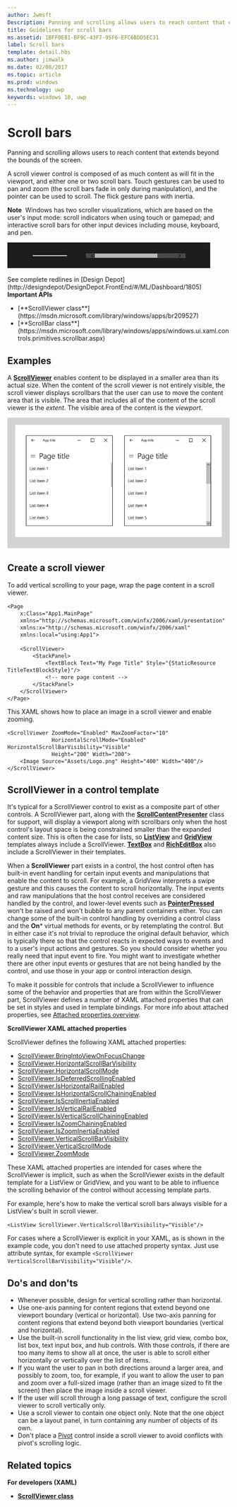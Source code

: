 ```yaml
---
author: Jwmsft
Description: Panning and scrolling allows users to reach content that extends beyond the bounds of the screen.
title: Guidelines for scroll bars
ms.assetid: 1BFF0E81-BF9C-43F7-95F6-EFC6BDD5EC31
label: Scroll bars
template: detail.hbs
ms.author: jimwalk
ms.date: 02/08/2017
ms.topic: article
ms.prod: windows
ms.technology: uwp
keywords: windows 10, uwp
---
```

# Scroll bars

<link rel="stylesheet" href="https://az835927.vo.msecnd.net/sites/uwp/Resources/css/custom.css"> 

Panning and scrolling allows users to reach content that extends beyond the bounds of the screen.

A scroll viewer control is composed of as much content as will fit in the viewport, and either one or two scroll bars. Touch gestures can be used to pan and zoom (the scroll bars fade in only during manipulation), and the pointer can be used to scroll. The flick gesture pans with inertia.

**Note**  Windows has two scroller visualizations, which are based on the user's input mode: scroll indicators when using touch or gamepad; and interactive scroll bars for other input devices including mouse, keyboard, and pen.

![A sample of what standard scroll bar and panning indicator controls look like](images/SCROLLBAR.png)

<div class="microsoft-internal-note">
See complete redlines in [Design Depot](http://designdepot/DesignDepot.FrontEnd/#/ML/Dashboard/1805)
</div>

<div class="important-apis" >
<b>Important APIs</b><br/>
<ul>
<li>[**ScrollViewer class**](https://msdn.microsoft.com/library/windows/apps/br209527)</li>
<li>[**ScrollBar class**](https://msdn.microsoft.com/library/windows/apps/windows.ui.xaml.controls.primitives.scrollbar.aspx)</li>
</ul>
</div>


## Examples

A [**ScrollViewer**](https://msdn.microsoft.com/library/windows/apps/xaml/windows.ui.xaml.controls.scrollviewer.aspx) enables content to be displayed in a smaller area than its actual size. When the content of the scroll viewer is not entirely visible, the scroll viewer displays scrollbars that the user can use to move the content area that is visible. The area that includes all of the content of the scroll viewer is the *extent*. The visible area of the content is the *viewport*.

![A screenshot that illustrates the standard scrollbar control](images/ScrollBar_Standard.jpg)

## Create a scroll viewer
To add vertical scrolling to your page, wrap the page content in a scroll viewer.

```xaml
<Page
    x:Class="App1.MainPage"
    xmlns="http://schemas.microsoft.com/winfx/2006/xaml/presentation"
    xmlns:x="http://schemas.microsoft.com/winfx/2006/xaml"
    xmlns:local="using:App1">

    <ScrollViewer>
        <StackPanel>
            <TextBlock Text="My Page Title" Style="{StaticResource TitleTextBlockStyle}"/>
            <!-- more page content -->
        </StackPanel>
    </ScrollViewer>
</Page>
```
This XAML shows how to place an image in a scroll viewer and enable zooming.

```xaml
<ScrollViewer ZoomMode="Enabled" MaxZoomFactor="10"
              HorizontalScrollMode="Enabled" HorizontalScrollBarVisibility="Visible"
              Height="200" Width="200">
    <Image Source="Assets/Logo.png" Height="400" Width="400"/>
</ScrollViewer>
```

## ScrollViewer in a control template

It's typical for a ScrollViewer control to exist as a composite part of other controls. A ScrollViewer part, along with the [**ScrollContentPresenter**](https://msdn.microsoft.com/library/windows/apps/xaml/windows.ui.xaml.controls.scrollcontentpresenter.aspx) class for support, will display a viewport along with scrollbars only when the host control's layout space is being constrained smaller than the expanded content size. This is often the case for lists, so [**ListView**](https://msdn.microsoft.com/library/windows/apps/xaml/windows.ui.xaml.controls.listview.aspx) and [**GridView**](https://msdn.microsoft.com/library/windows/apps/xaml/windows.ui.xaml.controls.gridview.aspx) templates always include a ScrollViewer. [**TextBox**](https://msdn.microsoft.com/library/windows/apps/xaml/windows.ui.xaml.controls.textbox.aspx) and [**RichEditBox**](https://msdn.microsoft.com/library/windows/apps/xaml/windows.ui.xaml.controls.richeditbox.aspx) also include a ScrollViewer in their templates.

When a **ScrollViewer** part exists in a control, the host control often has built-in event handling for certain input events and manipulations that enable the content to scroll. For example, a GridView interprets a swipe gesture and this causes the content to scroll horizontally. The input events and raw manipulations that the host control receives are considered handled by the control, and lower-level events such as [**PointerPressed**](https://msdn.microsoft.com/library/windows/apps/xaml/windows.ui.xaml.uielement.pointerpressed.aspx) won't be raised and won't bubble to any parent containers either. You can change some of the built-in control handling by overriding a control class and the **On*** virtual methods for events, or by retemplating the control. But in either case it's not trivial to reproduce the original default behavior, which is typically there so that the control reacts in expected ways to events and to a user's input actions and gestures. So you should consider whether you really need that input event to fire. You might want to investigate whether there are other input events or gestures that are not being handled by the control, and use those in your app or control interaction design.

To make it possible for controls that include a ScrollViewer to influence some of the behavior and properties that are from within the ScrollViewer part, ScrollViewer defines a number of XAML attached properties that can be set in styles and used in template bindings. For more info about attached properties, see [Attached properties overview](../xaml-platform/attached-properties-overview.md).

**ScrollViewer XAML attached properties**

ScrollViewer defines the following XAML attached properties:
- [ScrollViewer.BringIntoViewOnFocusChange](https://msdn.microsoft.com/library/windows/apps/xaml/windows.ui.xaml.controls.scrollviewer.bringintoviewonfocuschange.aspx)
- [ScrollViewer.HorizontalScrollBarVisibility](https://msdn.microsoft.com/library/windows/apps/xaml/windows.ui.xaml.controls.scrollviewer.horizontalscrollbarvisibility.aspx)
- [ScrollViewer.HorizontalScrollMode](https://msdn.microsoft.com/library/windows/apps/xaml/windows.ui.xaml.controls.scrollviewer.horizontalscrollmode.aspx)
- [ScrollViewer.IsDeferredScrollingEnabled](https://msdn.microsoft.com/library/windows/apps/xaml/windows.ui.xaml.controls.scrollviewer.isdeferredscrollingenabled.aspx)
- [ScrollViewer.IsHorizontalRailEnabled](https://msdn.microsoft.com/library/windows/apps/xaml/windows.ui.xaml.controls.scrollviewer.ishorizontalrailenabled.aspx)
- [ScrollViewer.IsHorizontalScrollChainingEnabled](https://msdn.microsoft.com/library/windows/apps/xaml/windows.ui.xaml.controls.scrollviewer.ishorizontalscrollchainingenabled.aspx)
- [ScrollViewer.IsScrollInertiaEnabled](https://msdn.microsoft.com/library/windows/apps/xaml/windows.ui.xaml.controls.scrollviewer.isscrollinertiaenabled.aspx)
- [ScrollViewer.IsVerticalRailEnabled](https://msdn.microsoft.com/library/windows/apps/xaml/windows.ui.xaml.controls.scrollviewer.isverticalrailenabled.aspx)
- [ScrollViewer.IsVerticalScrollChainingEnabled](https://msdn.microsoft.com/library/windows/apps/xaml/windows.ui.xaml.controls.scrollviewer.isverticalscrollchainingenabled.aspx)
- [ScrollViewer.IsZoomChainingEnabled](https://msdn.microsoft.com/library/windows/apps/xaml/windows.ui.xaml.controls.scrollviewer.iszoominertiaenabled.aspx)
- [ScrollViewer.IsZoomInertiaEnabled](https://msdn.microsoft.com/library/windows/apps/xaml/windows.ui.xaml.controls.scrollviewer.iszoominertiaenabled.aspx)
- [ScrollViewer.VerticalScrollBarVisibility](https://msdn.microsoft.com/library/windows/apps/xaml/windows.ui.xaml.controls.scrollviewer.verticalscrollbarvisibilityproperty.aspx)
- [ScrollViewer.VerticalScrollMode](https://msdn.microsoft.com/library/windows/apps/xaml/windows.ui.xaml.controls.scrollviewer.verticalscrollmode.aspx)
- [ScrollViewer.ZoomMode](https://msdn.microsoft.com/library/windows/apps/xaml/windows.ui.xaml.controls.scrollviewer.zoommode.aspx)

These XAML attached properties are intended for cases where the ScrollViewer is implicit, such as when the ScrollViewer exists in the default template for a ListView or GridView, and you want to be able to influence the scrolling behavior of the control without accessing template parts.

For example, here's how to make the vertical scroll bars always visible for a ListView's built in scroll viewer.
```xaml
<ListView ScrollViewer.VerticalScrollBarVisibility="Visible"/>
```

For cases where a ScrollViewer is explicit in your XAML, as is shown in the example code, you don't need to use attached property syntax. Just use attribute syntax, for example `<ScrollViewer VerticalScrollBarVisibility="Visible"/>`.


## Do's and don'ts

-   Whenever possible, design for vertical scrolling rather than horizontal.
-   Use one-axis panning for content regions that extend beyond one viewport boundary (vertical or horizontal). Use two-axis panning for content regions that extend beyond both viewport boundaries (vertical and horizontal).
-   Use the built-in scroll functionality in the list view, grid view, combo box, list box, text input box, and hub controls. With those controls, if there are too many items to show all at once, the user is able to scroll either horizontally or vertically over the list of items.
-   If you want the user to pan in both directions around a larger area, and possibly to zoom, too, for example, if you want to allow the user to pan and zoom over a full-sized image (rather than an image sized to fit the screen) then place the image inside a scroll viewer.
-   If the user will scroll through a long passage of text, configure the scroll viewer to scroll vertically only.
-   Use a scroll viewer to contain one object only. Note that the one object can be a layout panel, in turn containing any number of objects of its own.
-   Don't place a [Pivot](tabs-pivot.md) control inside a scroll viewer to avoid conflicts with pivot's scrolling logic.

## Related topics

**For developers (XAML)**
* [**ScrollViewer class**](https://msdn.microsoft.com/library/windows/apps/br209527)
